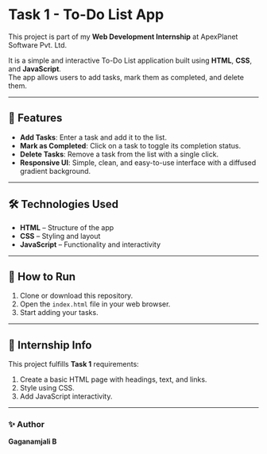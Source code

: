 # Task 1 - To-Do List App

This project is part of my **Web Development Internship** at ApexPlanet Software Pvt. Ltd.

It is a simple and interactive To-Do List application built using **HTML**, **CSS**, and **JavaScript**.  
The app allows users to add tasks, mark them as completed, and delete them.

---

## 🚀 Features
- **Add Tasks**: Enter a task and add it to the list.
- **Mark as Completed**: Click on a task to toggle its completion status.
- **Delete Tasks**: Remove a task from the list with a single click.
- **Responsive UI**: Simple, clean, and easy-to-use interface with a diffused gradient background.

---

## 🛠️ Technologies Used
- **HTML** – Structure of the app
- **CSS** – Styling and layout
- **JavaScript** – Functionality and interactivity

---

## 📂 How to Run
1. Clone or download this repository.
2. Open the `index.html` file in your web browser.
3. Start adding your tasks.

---

## 📜 Internship Info
This project fulfills **Task 1** requirements:
1. Create a basic HTML page with headings, text, and links.
2. Style using CSS.
3. Add JavaScript interactivity.

---

### ✨ Author
**Gaganamjali B**
